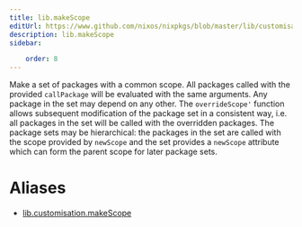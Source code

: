 ```yaml
---
title: lib.makeScope
editUrl: https://www.github.com/nixos/nixpkgs/blob/master/lib/customisation.nix#L279C15
description: lib.makeScope
sidebar:

    order: 8
---
```


Make a set of packages with a common scope. All packages called
with the provided `callPackage` will be evaluated with the same
arguments. Any package in the set may depend on any other. The
`overrideScope'` function allows subsequent modification of the package
set in a consistent way, i.e. all packages in the set will be
called with the overridden packages. The package sets may be
hierarchical: the packages in the set are called with the scope
provided by `newScope` and the set provides a `newScope` attribute
which can form the parent scope for later package sets.


# Aliases

- [lib.customisation.makeScope](./reference/lib/customisation/lib-customisation-makeScope)


